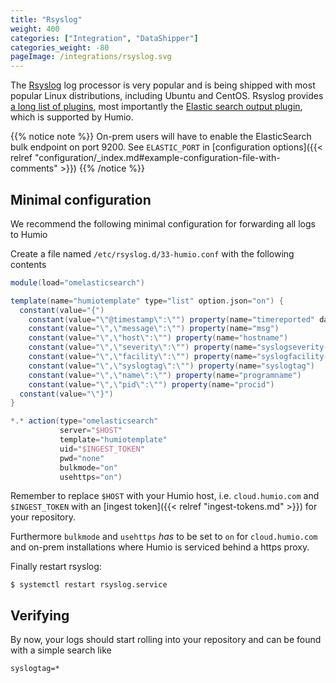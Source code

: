```yaml
---
title: "Rsyslog"
weight: 400
categories: ["Integration", "DataShipper"]
categories_weight: -80
pageImage: /integrations/rsyslog.svg
---
```


The [Rsyslog](https://www.rsyslog.com) log processor is very popular and is
being shipped with most popular Linux distributions, including Ubuntu and CentOS.
Rsyslog provides [a long list of plugins](https://www.rsyslog.com/plugins/),
most importantly the [Elastic search output plugin](https://www.rsyslog.com/doc/v8-stable/configuration/modules/omelasticsearch.html),
which is supported by Humio.

{{% notice note %}}
On-prem users will have to enable the ElasticSearch bulk endpoint on port 9200. See `ELASTIC_PORT` in
[configuration options]({{< relref "configuration/_index.md#example-configuration-file-with-comments" >}})
{{% /notice %}}

## Minimal configuration
We recommend the following minimal configuration for forwarding all logs to Humio

Create a file named `/etc/rsyslog.d/33-humio.conf` with the following contents

```groovy
module(load="omelasticsearch")

template(name="humiotemplate" type="list" option.json="on") {
  constant(value="{")
    constant(value="\"@timestamp\":\"") property(name="timereported" dateFormat="rfc3339")
    constant(value="\",\"message\":\"") property(name="msg")
    constant(value="\",\"host\":\"") property(name="hostname")
    constant(value="\",\"severity\":\"") property(name="syslogseverity-text")
    constant(value="\",\"facility\":\"") property(name="syslogfacility-text")
    constant(value="\",\"syslogtag\":\"") property(name="syslogtag")
    constant(value="\",\"name\":\"") property(name="programname")
    constant(value="\",\"pid\":\"") property(name="procid")
  constant(value="\"}")
}

*.* action(type="omelasticsearch"
           server="$HOST"
           template="humiotemplate"
           uid="$INGEST_TOKEN"
           pwd="none"
           bulkmode="on"
           usehttps="on")

```

Remember to replace `$HOST` with your Humio host, i.e. `cloud.humio.com`
and `$INGEST_TOKEN` with an [ingest token]({{< relref "ingest-tokens.md" >}})
for your repository.

Furthermore `bulkmode` and `usehttps` _has_ to be set to `on` for
`cloud.humio.com` and on-prem installations where Humio is serviced
behind a https proxy.

Finally restart rsyslog:

```shell
$ systemctl restart rsyslog.service
```

## Verifying

By now, your logs should start rolling into your repository and can be found with a simple search like

```
syslogtag=*
```
